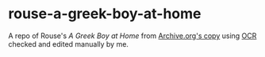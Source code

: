 # rouse-a-greek-boy-at-home
A repo of Rouse's *A Greek Boy at Home* from [Archive.org's copy](https://archive.org/details/greekboyathomest01rousuoft) using [OCR](https://ancientgreekocr.org/) checked and edited manually by me.
